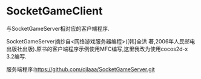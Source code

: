 SocketGameClient
================

与SocketGameServer相对应的客户端程序.

SocketGameServer摘抄自<网络游戏服务器编程>([韩]全洪 著,2006年人民邮电出版社出版).原书的客户端程序示例使用MFC编写,这里我改为使用cocos2d-x 3.2编写.

服务端程序:https://github.com/cjlaaa/SocketGameServer.git
